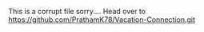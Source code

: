This is a corrupt file sorry....
Head over to https://github.com/PrathamK78/Vacation-Connection.git
